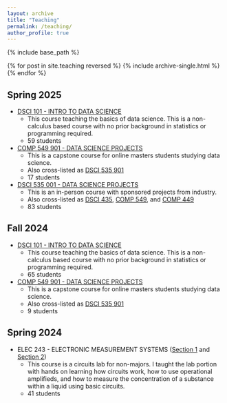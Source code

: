 ```yaml
---
layout: archive
title: "Teaching"
permalink: /teaching/
author_profile: true
---
```


{% include base_path %}

{% for post in site.teaching reversed %}
  {% include archive-single.html %}
{% endfor %}


## Spring 2025

- [DSCI 101 - INTRO TO DATA SCIENCE](https://courses.rice.edu/courses/courses/!SWKSCAT.cat?p_action=COURSE&p_term=202520&p_crn=24125)
  - This course teaching the basics of data science. This is a non-calculus based course with no prior background in statistics or programming required.
  - 59 students
- [COMP 549 901 - DATA SCIENCE PROJECTS](https://courses.rice.edu/courses/courses/!SWKSCAT.cat?p_action=COURSE&p_term=202520&p_crn=25014)
  - This is a capstone course for online masters students studying data science.
  - Also cross-listed as [DSCI 535 901](https://courses.rice.edu/courses/courses/!SWKSCAT.cat?p_action=COURSE&p_term=202520&p_crn=25015)
  - 17 students
- [DSCI 535 001 - DATA SCIENCE PROJECTS](https://courses.rice.edu/courses/courses/!SWKSCAT.cat?p_action=COURSE&p_term=202520&p_crn=22075)
  - This is an in-person course with sponsored projects from industry.
  - Also cross-listed as [DSCI 435](https://courses.rice.edu/courses/courses/!SWKSCAT.cat?p_action=COURSE&p_term=202520&p_crn=22073), [COMP 549](https://courses.rice.edu/courses/courses/!SWKSCAT.cat?p_action=COURSE&p_term=202520&p_crn=22076), and [COMP 449](https://courses.rice.edu/courses/courses/!SWKSCAT.cat?p_action=COURSE&p_term=202520&p_crn=22074)
  - 83 students

## Fall 2024
- [DSCI 101 - INTRO TO DATA SCIENCE](https://courses.rice.edu/courses/courses/!SWKSCAT.cat?p_action=COURSE&p_term=202510&p_crn=12785)
  - This course teaching the basics of data science. This is a non-calculus based course with no prior background in statistics or programming required.
  - 65 students
- [COMP 549 901 - DATA SCIENCE PROJECTS](https://courses.rice.edu/courses/courses/!SWKSCAT.cat?p_action=COURSE&p_term=202510&p_crn=16402)
  - This is a capstone course for online masters students studying data science.
  - Also cross-listed as [DSCI 535 901](https://courses.rice.edu/courses/courses/!SWKSCAT.cat?p_action=COURSE&p_term=202510&p_crn=16413)
  - 9 students

## Spring 2024

- ELEC 243 - ELECTRONIC MEASUREMENT SYSTEMS ([Section 1](https://courses.rice.edu/courses/courses/!SWKSCAT.cat?p_action=COURSE&p_term=202420&p_crn=20074) and [Section 2](https://courses.rice.edu/courses/courses/!SWKSCAT.cat?p_action=COURSE&p_term=202420&p_crn=20497))
  - This course is a circuits lab for non-majors. I taught the lab portion with hands on learning how circuits work, how to use operational amplifieds, and how to measure the concentration of a substance within a liquid using basic circuits.
  - 41 students